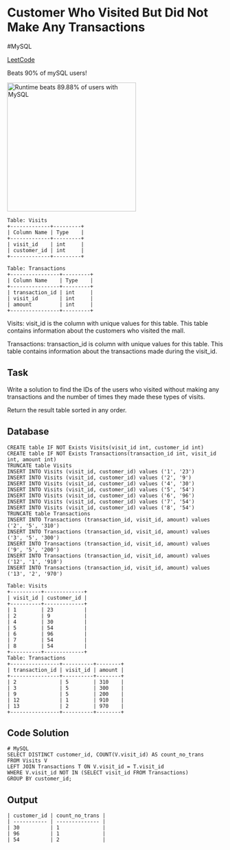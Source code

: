 # Customer Who Visited But Did Not Make Any Transactions
\#MySQL

[LeetCode](https://leetcode.com/problems/customer-who-visited-but-did-not-make-any-transactions/description/?envType=study-plan-v2&envId=top-sql-50)

Beats 90% of mySQL users!

<img width="300" alt="Runtime beats 89.88% of users with MySQL" src="https://github.com/mannythecreator/50-Days-of-SQL/assets/60325078/9e968ffc-941b-47ab-82a8-8554951df9db">

```
Table: Visits
+-------------+---------+
| Column Name | Type    |
+-------------+---------+
| visit_id    | int     |
| customer_id | int     |
+-------------+---------+

Table: Transactions
+----------------+---------+
| Column Name    | Type    |
+----------------+---------+
| transaction_id | int     |
| visit_id       | int     |
| amount         | int     |
+----------------+---------+
```
Visits: visit_id is the column with unique values for this table.
This table contains information about the customers who visited the mall.

Transactions: transaction_id is column with unique values for this table.
This table contains information about the transactions made during the visit_id.

## Task
Write a solution to find the IDs of the users who visited without making any transactions and the number of times they made these types of visits.

Return the result table sorted in any order.

## Database
```
CREATE table IF NOT Exists Visits(visit_id int, customer_id int)
CREATE table IF NOT Exists Transactions(transaction_id int, visit_id int, amount int)
TRUNCATE table Visits
INSERT INTO Visits (visit_id, customer_id) values ('1', '23')
INSERT INTO Visits (visit_id, customer_id) values ('2', '9')
INSERT INTO Visits (visit_id, customer_id) values ('4', '30')
INSERT INTO Visits (visit_id, customer_id) values ('5', '54')
INSERT INTO Visits (visit_id, customer_id) values ('6', '96')
INSERT INTO Visits (visit_id, customer_id) values ('7', '54')
INSERT INTO Visits (visit_id, customer_id) values ('8', '54')
TRUNCATE table Transactions
INSERT INTO Transactions (transaction_id, visit_id, amount) values ('2', '5', '310')
INSERT INTO Transactions (transaction_id, visit_id, amount) values ('3', '5', '300')
INSERT INTO Transactions (transaction_id, visit_id, amount) values ('9', '5', '200')
INSERT INTO Transactions (transaction_id, visit_id, amount) values ('12', '1', '910')
INSERT INTO Transactions (transaction_id, visit_id, amount) values ('13', '2', '970')
```
```
Table: Visits
+----------+-------------+
| visit_id | customer_id |
+----------+-------------+
| 1        | 23          |
| 2        | 9           |
| 4        | 30          |
| 5        | 54          |
| 6        | 96          |
| 7        | 54          |
| 8        | 54          |
+----------+-------------+
Table: Transactions
+----------------+----------+--------+
| transaction_id | visit_id | amount |
+----------------+----------+--------+
| 2              | 5        | 310    |
| 3              | 5        | 300    |
| 9              | 5        | 200    |
| 12             | 1        | 910    |
| 13             | 2        | 970    |
+----------------+----------+--------+
```
## Code Solution
```
# MySQL
SELECT DISTINCT customer_id, COUNT(V.visit_id) AS count_no_trans
FROM Visits V
LEFT JOIN Transactions T ON V.visit_id = T.visit_id
WHERE V.visit_id NOT IN (SELECT visit_id FROM Transactions)
GROUP BY customer_id;
```
## Output
```
| customer_id | count_no_trans |
| ----------- | -------------- |
| 30          | 1              |
| 96          | 1              |
| 54          | 2              |
```
